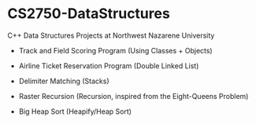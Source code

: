 # CS2750-DataStructures

C++ Data Structures Projects at Northwest Nazarene University

- Track and Field Scoring Program (Using Classes + Objects)

- Airline Ticket Reservation Program (Double Linked List)

- Delimiter Matching (Stacks)

- Raster Recursion (Recursion, inspired from the Eight-Queens Problem)

- Big Heap Sort (Heapify/Heap Sort)
